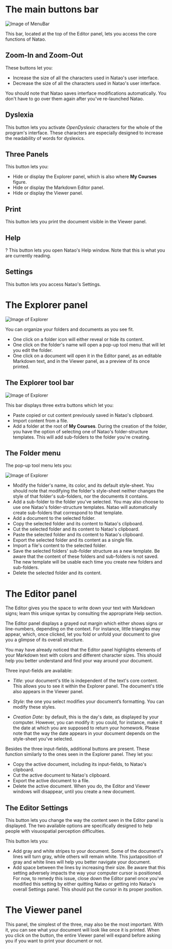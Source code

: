 # The main buttons bar

![Image of MenuBar](./src/images/menuBar.png)

This bar, located at the top of the Editor panel, lets you access the core functions of Natao.

## Zoom-In and Zoom-Out

These buttons let you:

 - <span class="typcn typcn-zoom-in-outline"></span> Increase the size of all the characters used in Natao's user interface.
 - <span class="typcn typcn-zoom-out-outline"></span> Decrease the size of all the characters used in Natao's user interface.

You should note that Natao saves interface modifications automatically. You don't have to go over them again after you've re-launched Natao.

## Dyslexia

<span class="typcn typcn-lightbulb"></span> This button lets you activate *OpenDyslexic* characters for the whole of the program's interface. These characters are especially designed to increase the readability of words for dyslexics.

## Three Panels

This button lets you:

- <span class="typcn typcn-th-menu-outline"></span> Hide or display the Explorer panel, which is also where **My Courses** figure.
- <span class="typcn typcn-edit"></span> Hide or display the Markdown Editor panel.
- <span class="typcn typcn-eye-outline"></span> Hide or display the Viewer panel.

## Print

<span class="typcn typcn-printer"></span> This button lets you print the document visible in the Viewer panel.

## Help

<span>?</span> This button lets you open Natao's Help window. Note that this is what you are currently reading.

## Settings

<span class="typcn typcn-cog-outline"></span> This button lets you access Natao's Settings.

# The Explorer panel

![Image of Explorer](./src/images/explorer.png)

You can organize your folders and documents as you see fit.
- One click on a folder icon will either reveal or hide its content.
- One click on the folder's name will open a pop-up tool menu that will let you edit the folder.
- One click on a document will open it in the Editor panel, as an editable Markdown text, and in the Viewer panel, as a preview of its once printed.

## The Explorer tool bar

![Image of Explorer](./src/images/explorer.png)

This bar displays three extra buttons which let you:
- <span class="typcn typcn-book"></span> Paste copied or cut content previously saved in Natao's clipboard.
- <span class="typcn typcn-download-outline"></span> Import content from a file.
- <span class="typcn typcn-plus-outline"></span> Add a folder at the root of **My Courses**. During the creation of the folder, you have the option of selecting one of Natao's folder-structure templates. This will add sub-folders to the folder you're creating.

## The Folder menu

The pop-up tool menu lets you:

 ![Image of Explorer](./src/images/folderOptions.png)

- <span class="typcn typcn-edit"></span> Modify the folder's name, its color, and its default style-sheet. You should note that modifying the folder's style-sheet neither changes the style of that folder's sub-folders, nor the documents it contains.
- <span class="typcn typcn-folder-add"></span> Add a sub-folder to the folder you've selected. You may also choose to use one Natao's folder-structure templates. Natao will automatically create sub-folders that correspond to that template.
- <span class="typcn typcn-document-add"></span> Add a document to the selected folder.
- <span class="typcn typcn-tabs-outline"></span> Copy the selected folder and its content to Natao's clipboard.
- <span class="typcn typcn-scissors-outline"></span> Cut the selected folder and its content to Natao's clipboard.
- <span class="typcn typcn-book"></span> Paste the selected folder and its content to Natao's clipboard.
- <span class="typcn typcn-export-outline"></span> Export the selected folder and its content as a single file.
- <span class="typcn typcn-download-outline"></span> Import a file's content to the selected folder.
- <span class="typcn typcn-flow-children"></span> Save the selected folders' sub-folder structure as a new template. Be aware that the content of these folders and sub-folders is not saved. The new template will be usable each time you create new folders and sub-folders.
- <span class="typcn typcn-trash"></span> Delete the selected folder and its content.

# The Editor panel

The Editor gives you the space to write down your text with Markdown signs; learn this unique syntax by consulting the appropriate Help section.

The Editor panel displays a grayed out margin which either shows signs or line-numbers, depending on the context. For instance, little triangles may appear, which, once clicked, let you fold or unfold your document to give you a glimpse of its overall structure.

You may have already noticed that the Editor panel highlights elements of your Markdown text with colors and different character sizes. This should help you better understand and find your way around your document.

Three input-fields are available:

- *Title*: your document's title is independent of the text's core content. This allows you to see it within the Explorer panel. The document's title also appears in the Viewer panel.

- *Style*: the one you select modifies your document’s formatting. You can modify these styles.

- *Creation Date*: by default, this is the day's date, as displayed by your computer. However, you can modify it: you could, for instance, make it the date at which you are supposed to return your homework. Please note that the way the date appears in your document depends on the style-sheet you've selected.

Besides the three input-fields, additional buttons are present. These function similarly to the ones seen in the Explorer panel. They let you:
- <span class="typcn typcn-tabs-outline"></span> Copy the active document, including its input-fields, to Natao's clipboard.
- <span class="typcn typcn-scissors-outline"></span> Cut the active document to Natao's clipboard.
- <span class="typcn typcn-export-outline"></span> Export the active document to a file.
- <span class="typcn typcn-trash"></span> Delete the active document. When you do, the Editor and Viewer windows will disappear, until you create a new document.

## The Editor Settings

This button <span class="typcn typcn-cog"></span> lets you change the way the content seen in the Editor panel is displayed. The two available options are specifically designed to help people with visuospatial perception difficulties.

This button lets you:

- Add gray and white stripes to your document. Some of the document's lines will turn gray, while others will remain white. This juxtaposition of gray and white lines will help you better navigate your document.
- Add space between the lines by increasing their size. Be aware that this setting adversely impacts the way your computer cursor is positioned. For now, to remedy this issue, close down the Editor panel once you've modified this setting by either quitting Natao or getting into Natao's overall Settings panel. This should put the cursor in its proper position.

# The Viewer panel

This panel, the simplest of the three, may also be the most important. With it, you can see what your document will look like once it is printed. When you click on the <span class="typcn typcn-printer"></span> button, the entire Viewer panel will expand before asking you if you want to print your document or not.
